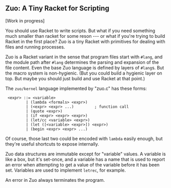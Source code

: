 Zuo: A Tiny Racket for Scripting
--------------------------------

[Work in progress]

You should use Racket to write scripts. But what if you need something
much smaller than racket for some reson --- or what if you're trying
to build Racket in the first place? Zuo is a tiny Racket with
primitives for dealing with files and running processes.

Zuo is a Racket variant in the sense that program files start with
`#lang`, and the module path after `#lang` determines the parsing and
expansion of the file content. Even the base Zuo language is defined
by layers of `#lang`s. But the macro system is non-hygienic. (But you
could build a hygienic layer on top. But maybe you should just build
and use Racket at that point.)

The `zuo/kernel` language implemented by "zuo.c" has these forms:

```
 <expr> ::= <variable>
         | (lambda <formals> <expr>)
         | (<expr> <expr> ...)         ; function call
         | (quote <expr>)
         | (if <expr> <expr> <expr>)
         | (let/cc <variable> <expr>)
         | (let ([<variable> <expr>]) <expr>)
         | (begin <expr> <expr> ...)
```

Of course, those last two could be encoded with `lambda` easily
enough, but they're useful shortcuts to expose internally.

Zuo data structures are immutable except for "variable" values. A
variable is like a box, but it's set-once, and a variable has a name
that is used to report an error when attempting to get a value of the
variable before it has been set. Variables are used to implement
`letrec`, for example.

An error in Zuo always terminates the program.
